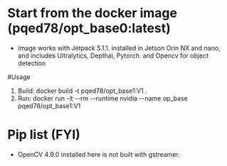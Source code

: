 # Start from the docker image (pqed78/opt_base0:latest) 
- Image works with Jetpack 5.1.1. installed in Jetson Orin NX and nano, and includes Ultralytics, Depthai, Pytorch. and Opencv for object detection

#Usage 
1. Build: docker build -t pqed78/opt_base1:V1 . 
2. Run: docker run -it --rm --runtime nvidia --name op_base pqed78/opt_base1:V1

# Pip list (FYI)
- OpenCV 4.9.0 installed here is not built with gstreamer.